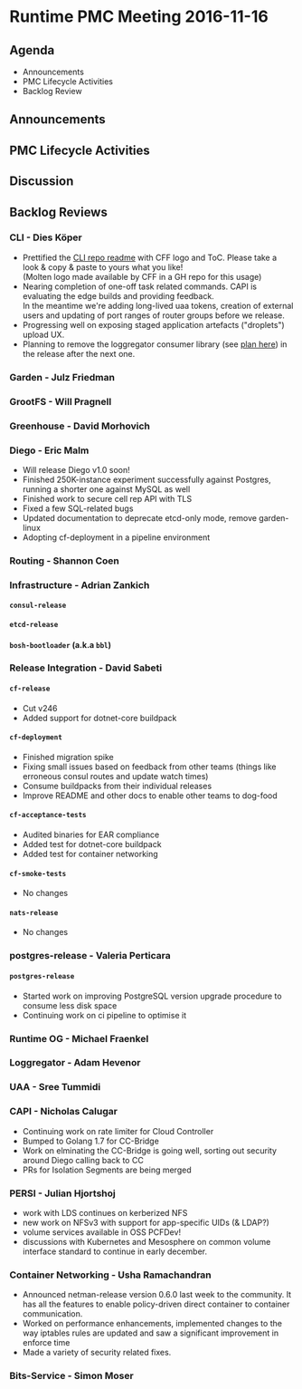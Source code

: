 # Runtime PMC Meeting 2016-11-16

## Agenda

* Announcements
* PMC Lifecycle Activities
* Backlog Review

## Announcements


## PMC Lifecycle Activities


## Discussion


## Backlog Reviews

### CLI - Dies Köper
- Prettified the [CLI repo readme](https://github.com/cloudfoundry/cli/blob/master/README.md) with CFF logo and ToC.
  Please take a look & copy & paste to yours what you like!  
  (Molten logo made available by CFF in a GH repo for this usage)
- Nearing completion of one-off task related commands. CAPI is evaluating the edge builds and providing feedback.  
 In the meantime we're adding long-lived uaa tokens, creation of external users and updating of port ranges of router groups before we release.
- Progressing well on exposing staged application artefacts ("droplets") upload UX.
- Planning to remove the loggregator consumer library (see [plan here](https://lists.cloudfoundry.org/archives/list/cf-dev@lists.cloudfoundry.org/message/JISQUXZVSRQELIFWAJ7GIY2YSUWQLXE7/)) in the release after the next one.

### Garden - Julz Friedman

### GrootFS - Will Pragnell

### Greenhouse - David Morhovich

### Diego - Eric Malm

- Will release Diego v1.0 soon!
- Finished 250K-instance experiment successfully against Postgres, running a shorter one against MySQL as well
- Finished work to secure cell rep API with TLS
- Fixed a few SQL-related bugs
- Updated documentation to deprecate etcd-only mode, remove garden-linux
- Adopting cf-deployment in a pipeline environment

### Routing - Shannon Coen

### Infrastructure - Adrian Zankich

#### `consul-release`

#### `etcd-release`

#### `bosh-bootloader` (a.k.a `bbl`)

### Release Integration - David Sabeti

#### `cf-release`
- Cut v246
- Added support for dotnet-core buildpack
#### `cf-deployment`
- Finished migration spike
- Fixing small issues based on feedback from other teams (things like erroneous consul routes and update watch times)
- Consume buildpacks from their individual releases
- Improve README and other docs to enable other teams to dog-food
#### `cf-acceptance-tests`
- Audited binaries for EAR compliance
- Added test for dotnet-core buildpack
- Added test for container networking
#### `cf-smoke-tests`
- No changes
#### `nats-release`
- No changes
### postgres-release - Valeria Perticara

#### `postgres-release`
- Started work on improving PostgreSQL version upgrade procedure to consume less disk space
- Continuing work on ci pipeline to optimise it

### Runtime OG - Michael Fraenkel

### Loggregator - Adam Hevenor

### UAA - Sree Tummidi

### CAPI - Nicholas Calugar
- Continuing work on rate limiter for Cloud Controller
- Bumped to Golang 1.7 for CC-Bridge
- Work on elminating the CC-Bridge is going well, sorting out security around Diego calling back to CC
- PRs for Isolation Segments are being merged

### PERSI - Julian Hjortshoj
- work with LDS continues on kerberized NFS
- new work on NFSv3 with support for app-specific UIDs (& LDAP?)
- volume services available in OSS PCFDev!
- discussions with Kubernetes and Mesosphere on common volume interface standard to continue in early december.

### Container Networking - Usha Ramachandran
- Announced netman-release version 0.6.0 last week to the community. It has all the features to enable policy-driven direct container to container communication.
- Worked on performance enhancements, implemented changes to the way iptables rules are updated and saw a significant improvement in enforce time
- Made a variety of security related fixes. 

### Bits-Service - Simon Moser
